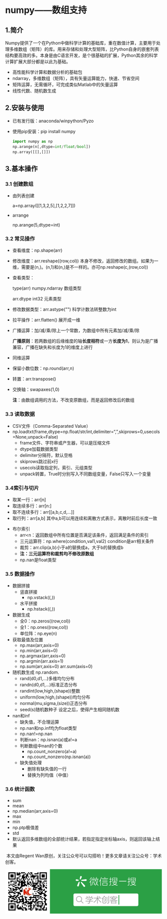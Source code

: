 # numpy——数组支持

## 1.简介

Numpy提供了一个在Python中做科学计算的基础库，重在数值计算，主要用于处理多维数组（矩阵）的库。用来存储和处理大型矩阵，比Python自身的嵌套列表结构要高效的多。本身是由C语言开发，是个很基础的扩展，Python其余的科学计算扩展大部分都是以此为基础。

- 高性能科学计算和数据分析的基础包
- ndarray，多维数组（矩阵），具有矢量运算能力，快速、节省空间
- 矩阵运算，无需循环，可完成类似Matlab中的矢量运算
- 线性代数、随机数生成



## 2.安装与使用

+ 已有发行版：anaconda/winpython/Pyzo

+ 使用pip安装：pip install numpy

  ~~~python
  import numpy as np
  np.arange(n[,dtype=int/float/bool])
  np.array([[],[]])
  ~~~

  

## 3.基本操作

### 3.1 创建数组

+ 由列表创建

  a=np.array([[1,3,2,5],[1,2,2,7]])

+ arrange

  np.arange(5,dtype=int)

### 3.2 常见操作

+ 查看维度：np.shape(arr)

+ 修改维度：arr.reshape((row,col)) 本身不修改，返回修改的数组。如果为一维，需要是(n,)。(n,1)和(n,)是不一样的。亦可np.reshape(c,(row,col))

+ 查看类型：

  type(arr) numpy.ndarray 数组类型

  arr.dtype int32 元素类型

+ 修改数据类型：arr.astype("") 科学计数法转整数为int

+ 拉平操作：arr.flatten() 展开成一维

+ 广播运算：加/减/乘/除上一个常数，为数组中所有元素加/减/乘/除

  **广播原则**：若两数组的后缘维度的轴**长度相符**或一方**长度为1**，则认为是广播兼容，广播在缺失和长度为1的维度上进行

+ 同维运算

+ 保留小数位数：np.round(arr,n)

+ 转置：arr.transpose()

+ 交换轴：swapaxes(1,0)

  **注**：由数组调用的方法，不改变原数组，而是返回修改后的数组

### 3.3 读取数据

+ CSV文件（Comma-Separated Value）
+ np.loadtxt(frame,dtype=np.float/str/int,delimiter=“,”,skiprows=0,usecols=None,unpack=False)
  - frame文件、字符串或产生器，可以是压缩文件
  - dtype加载数据类型
  - delimiter分隔符，默认空格
  - skiprows跳过前x行
  - usecols读取指定列，索引、元组类型
  - unpack转置，True时分别写入不同数组变量，False只写入一个变量

### 3.4索引与切片

- 取某一行：arr[n]
- 取连续多行：arr[n:]
- 取不连续多行：arr[[a,b,c,d,...]]
- 取行列：arr[a,b] 其中a,b可以用连续和离散方式表示，离散时前后长度一致

+ 布尔索引
  + arr<n：返回数组中所有位置是否满足该条件，返回满足条件的索引
  + 三元运算符：np.where(condition,val1,val2) condition是arr相关条件
  + 裁剪：arr.clip(a,b)小于a的替换成a，大于b的替换成b
  + **注：三元运算符和裁剪均不修改原数组**
  + np.nan是float类型

### 3.5 数据操作

- 数据拼接
  - 竖直拼接
    - np.vstack((,))
  - 水平拼接
    - np.hstack((,))
- 数据生成
  - 全0：np.zeros((row,col))
  - 全1：np.ones((row,col))
  - 单位阵：np.eye(n)
- 获取最值及位置
  - np.max(arr,axis=0)
  - np.min(arr,axis=0)
  - np.argmax(arr,axis=0)
  - np.argmin(arr.axis=1)
  - np.sum(arr,axis=0) arr.sum(axis=0)
- 随机数生成 np.random.
  - rand(d0,d1,...)多维均匀分布
  - randn(d0,d1,...)标准正态分布
  - randint(low,high,(shape))整数
  - uniform(low,high,(shape))均匀分布
  - normal(mu,sigma,(size))正态分布
  - seed(s)随机数种子 设定之后，使得产生相同随机数
- nan和inf
  - 缺失值，不合理运算
  - np.nan和np.inf均为float类型
  - np.nan!=np.nan
  - 判断nan：np.isnan(a)或a!=a
  - 判断数组中nan的个数
    - np.count_nonzero(a!=a)
    - np.count_nonzero(np.isnan(a))
  - 缺失值处理
    - 删除有缺失值的一行
    - 替换为列均值（中值）

### 3.6 统计函数

- sum
- mean
- np.median(arr,axis=0)
- max
- min
- np.ptp极值差
- std
- 默认返回多维数组的全部统计结果，若指定指定坐标轴axis，则返回该轴上结果



​		本文由Regent Wan原创，关注公众号可以勾搭哟！更多文章请关注公众号：学术创客。

![1567520731552](https://github.com/RegentWan/python/blob/master/%E5%AD%A6%E6%9C%AF%E5%88%9B%E5%AE%A2.png)


